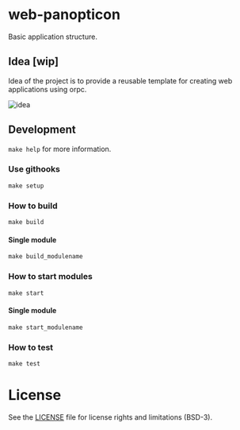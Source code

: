 # web-panopticon
Basic application structure.

## Idea [wip]

Idea of the project is to provide a reusable template for creating web applications using orpc.

![idea](https://github.com/wenrir/web-panopticon/blob/main/misc/Concept.png)

## Development 

`make help` for more information.

### Use githooks

`make setup`

### How to build

`make build`

#### Single module

`make build_modulename`

### How to start modules

`make start`

#### Single module

`make start_modulename`

### How to test

`make test`


# License

See the [LICENSE](https://github.com/wenrir/web-panopticon/blob/main/LICENSE) file for license rights and limitations (BSD-3).
